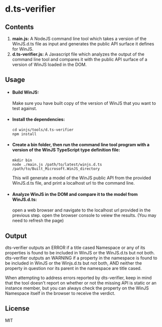 # d.ts-verifier

## Contents 
1. __main.js:__ A NodeJS command line tool which takes a version of the WinJS.d.ts file as input and generates the public API surface it defines for WinJS.
2. __d.ts-verifier.js:__ A Javascript file which analyzes the output of the command line tool and compares it with the public API surface of a version of WinJS loaded in the DOM.

## Usage

- #### Build WinJS:
  Make sure you have built copy of the version of WinJS that you want to test against.

- #### Install the dependencies:
  ```
  cd winjs/tools/d.ts-verifier 
  npm install
  ```

- #### Create a bin folder, then run the command line tool program with a version of the WinJS TypeScript type definition file:
  ```
  mkdir bin
  node ./main.js /path/to/latest/winjs.d.ts /path/to/Built_Microsoft.WinJS_directory
  ```
  This will generate a model of the WinJS public API from the provided WinJS.d.ts file, and print a localhost url to the command line.
    
- #### Analyze WinJS in the DOM and compare it to the model from WinJS.d.ts:
  open a web browser and navigate to the localhost url provided in the previous step.
  open the  browser console to veiew the results. (You may need to refresh the page)

## Output
  dts-verifier outputs an ERROR if a title cased Namespace or any of its properties is found 
  to be included in WinJS or the WinJS.d.ts but not both.
  dts-verifier outputs an WARNING if a property in the namespace is found to be included in WinJS or the 
  Winjs.d.ts but not both, AND neither the property in question nor its parent in the namespace are title cased. 

  When attempting to address errors reported by dts-verifier, keep in mind that the tool doesn't report on 
  whether or not the missing API is static or an instance member, but you can always check the property
  on the WinJS Namespace itself in the browser to receive the verdict.

## License

MIT
